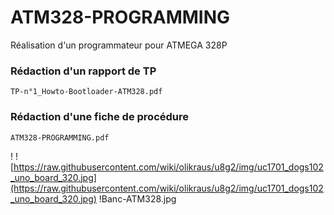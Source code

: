 # ATM328-PROGRAMMING
Réalisation d'un programmateur pour ATMEGA 328P

### Rédaction d'un rapport de TP
``TP-n°1_Howto-Bootloader-ATM328.pdf
``
### Rédaction d'une fiche de procédure
``ATM328-PROGRAMMING.pdf
``


!
![https://raw.githubusercontent.com/wiki/olikraus/u8g2/img/uc1701_dogs102_uno_board_320.jpg](https://raw.githubusercontent.com/wiki/olikraus/u8g2/img/uc1701_dogs102_uno_board_320.jpg) 
!Banc-ATM328.jpg
